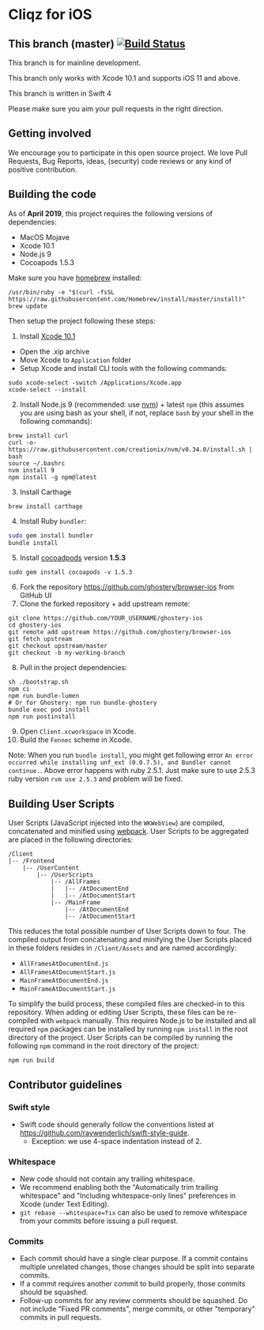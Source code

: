 Cliqz for iOS
===============

This branch (master)   [![Build Status](https://dev.azure.com/cliqzci/IOS/_apis/build/status/ghostery.browser-ios)](https://dev.azure.com/cliqzci/IOS/_build/latest?definitionId=1)
-----------

This branch is for mainline development.

This branch only works with Xcode 10.1 and supports iOS 11 and above.

This branch is written in Swift 4

Please make sure you aim your pull requests in the right direction.


Getting involved
----------------

We encourage you to participate in this open source project. We love Pull Requests, Bug Reports, ideas, (security) code reviews or any kind of positive contribution.


Building the code
-----------------

As of __April 2019__, this project requires the following versions of dependencies:
* MacOS Mojave
* Xcode 10.1
* Node.js 9
* Cocoapods 1.5.3

Make sure you have [homebrew](https://brew.sh/) installed:
```shell
/usr/bin/ruby -e "$(curl -fsSL https://raw.githubusercontent.com/Homebrew/install/master/install)"
brew update
```

Then setup the project following these steps:
1. Install [Xcode 10.1](https://download.developer.apple.com/Developer_Tools/Xcode_10.1/Xcode_10.1.xip)
  * Open the .xip archive
  * Move Xcode to `Application` folder
  * Setup Xcode and install CLI tools with the following commands:
```shell
sudo xcode-select -switch /Applications/Xcode.app
xcode-select --install
```
2. Install Node.js 9 (recommended: use [nvm](https://github.com/creationix/nvm)) + latest `npm` (this assumes you are using bash as your shell, if not, replace `bash` by your shell in the following commands):
```shell
brew install curl
curl -o- https://raw.githubusercontent.com/creationix/nvm/v0.34.0/install.sh | bash
source ~/.bashrc
nvm install 9
npm install -g npm@latest
```
3. Install Carthage
 ```shell
brew install carthage
```
4. Install Ruby `bundler`:
```sh
sudo gem install bundler
bundle install
```
5. Install [cocoadpods](https://cocoapods.org/) version **1.5.3**
```shell
sudo gem install cocoapods -v 1.5.3
```
6. Fork the repository https://github.com/ghostery/browser-ios from GitHub UI
7. Clone the forked repository + add upstream remote:
```shell
git clone https://github.com/YOUR_USERNAME/ghostery-ios
cd ghostery-ios
git remote add upstream https://github.com/ghostery/browser-ios
git fetch upstream
git checkout upstream/master
git checkout -b my-working-branch
```
8. Pull in the project dependencies:
```shell
sh ./bootstrap.sh
npm ci
npm run bundle-lumen
# Or for Ghostery: npm run bundle-ghostery
bundle exec pod install
npm run postinstall
```
9. Open `Client.xcworkspace` in Xcode.
10. Build the `Fennec` scheme in Xcode.

Note: When you run `bundle install`, you might get following error `An error occurred while installing unf_ext (0.0.7.5), and Bundler cannot continue.`. Above error happens with ruby 2.5.1. Just make sure to use 2.5.3 ruby version `rvm use 2.5.3` and problem will be fixed. 

## Building User Scripts

User Scripts (JavaScript injected into the `WKWebView`) are compiled, concatenated and minified using [webpack](https://webpack.js.org/). User Scripts to be aggregated are placed in the following directories:

```
/Client
|-- /Frontend
    |-- /UserContent
        |-- /UserScripts
            |-- /AllFrames
            |   |-- /AtDocumentEnd
            |   |-- /AtDocumentStart
            |-- /MainFrame
                |-- /AtDocumentEnd
                |-- /AtDocumentStart
```

This reduces the total possible number of User Scripts down to four. The compiled output from concatenating and minifying the User Scripts placed in these folders resides in `/Client/Assets` and are named accordingly:

* `AllFramesAtDocumentEnd.js`
* `AllFramesAtDocumentStart.js`
* `MainFrameAtDocumentEnd.js`
* `MainFrameAtDocumentStart.js`

To simplify the build process, these compiled files are checked-in to this repository. When adding or editing User Scripts, these files can be re-compiled with `webpack` manually. This requires Node.js to be installed and all required `npm` packages can be installed by running `npm install` in the root directory of the project. User Scripts can be compiled by running the following `npm` command in the root directory of the project:

```
npm run build
```

## Contributor guidelines

### Swift style
* Swift code should generally follow the conventions listed at https://github.com/raywenderlich/swift-style-guide.
  * Exception: we use 4-space indentation instead of 2.

### Whitespace
* New code should not contain any trailing whitespace.
* We recommend enabling both the "Automatically trim trailing whitespace" and "Including whitespace-only lines" preferences in Xcode (under Text Editing).
* <code>git rebase --whitespace=fix</code> can also be used to remove whitespace from your commits before issuing a pull request.

### Commits
* Each commit should have a single clear purpose. If a commit contains multiple unrelated changes, those changes should be split into separate commits.
* If a commit requires another commit to build properly, those commits should be squashed.
* Follow-up commits for any review comments should be squashed. Do not include "Fixed PR comments", merge commits, or other "temporary" commits in pull requests.
